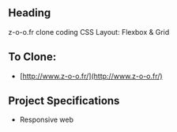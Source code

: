 ## Heading

z-o-o.fr clone coding
CSS Layout: Flexbox & Grid

## To Clone:

- [http://www.z-o-o.fr/](http://www.z-o-o.fr/)

## Project Specifications

- Responsive web
